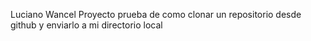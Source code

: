Luciano Wancel
Proyecto prueba de como clonar un repositorio desde github y enviarlo a mi directorio local